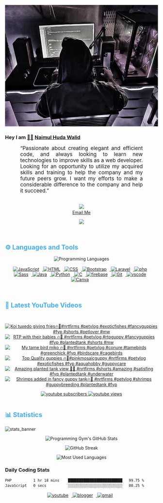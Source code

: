 <!-- ![github_cover_banner](https://www.digitalsolutionservices.com/img/services/web%20development.gif)-->

<div align="center" style="display:block;">
    <img height="400px" width="100%" alt="github cover banner" src="https://raw.githubusercontent.com/NaimulHudaWalid/NaimulHudaWalid/main/272276268_3114779035434264_920860974401480824_n.jpg"/> 
</div>

### Hey I am [👨🏻‍][facebook] [Naimul Huda Walid][youtube]



<p align:"center" style="text-align: justify; margin: 0 50px; font-size: 17px;" >
   “Passionate about creating elegant and efficient code, and always looking to learn new technologies to improve skills as a web developer. Looking for an opportunity to utilize my acquired skills and training to help the company and my future peers grow. I want my efforts to make a considerable difference to the company and help it succeed.”
<br>
<br>
<div align="center">

![](https://visitor-badge.glitch.me/badge?page_id=NaimulHudaWalid)
    <br />
[Email Me](mailto:dev.naimulhuda@gmail.com)
</div>
</p>
<!-- Typing SVG by DenverCoder1 - https://github.com/DenverCoder1/readme-typing-svg -->
<p align="center">
<!--   <a href="https://github.com/DenverCoder1/readme-typing-svg"> -->
    <img src="https://readme-typing-svg.herokuapp.com?color=E22FE4&width=380&height=45&lines=Open-Source+Enthusiast;Learning+In+Public;Empowering+Others;Nice+To+Meet+You+...&center=true"></a>

</p>
<br>
<!-- Languages and Tools -->

<h2 style="color: #44AEFB">⚙️ Languages and Tools</h2>
<div align="center" style="display:block;">
    <img width="100px" alt="Programming Languages" src="https://user-images.githubusercontent.com/78341798/194531121-47b0119a-ce00-439d-b586-125f86acb098.png"/> 
</div>
<br>   
<!-- Icons Resources -->
<!-- https://devicon.dev/ -->
<!-- https://cdn.jsdelivr.net/npm/simple-icons@v3/icons/ -->
<div align="center">
  <a href="https://developer.mozilla.org/en-US/docs/Web/JavaScript" target="_blank" rel="noreferrer">
      <img  alt="JavaScript" height="50px" style="padding-right:10px;" src="https://cdn.jsdelivr.net/gh/devicons/devicon/icons/javascript/javascript-plain.svg"/>
  </a>
  
 
  <a href="https://developer.mozilla.org/en-US/docs/Web/HTML" target="_blank" rel="noreferrer">
      <img  alt="HTML" height="50px" style="padding-right:10px;" src="https://cdn.jsdelivr.net/gh/devicons/devicon/icons/html5/html5-original.svg"/>
  </a>
  <a href="https://developer.mozilla.org/en-US/docs/Web/CSS" target="_blank" rel="noreferrer">
      <img  alt="CSS" height="50px" style="padding-right:10px;" src="https://cdn.jsdelivr.net/gh/devicons/devicon/icons/css3/css3-original.svg"/>
  </a>
  <a href="https://getbootstrap.com/" target="_blank" rel="noreferrer">
      <img  alt="Bootstrap" height="50px" style="padding-right:10px;" src="https://cdn.jsdelivr.net/gh/devicons/devicon/icons/bootstrap/bootstrap-original.svg"/>
  </a> 
  <a href="https://laravel.com/" target="_blank" rel="noreferrer">
      <img  alt="Laravel" height="50px" style="padding-right:10px;" src="https://cdn.jsdelivr.net/gh/devicons/devicon/icons/laravel/laravel-plain.svg"/>
  </a>
  <a href="https://www.php.net/" target="_blank" rel="noreferrer">
      <img  alt="php" height="50px" style="padding-right:10px;" src="https://cdn.jsdelivr.net/gh/devicons/devicon/icons/php/php-original.svg"/>
  </a>
  <a href="https://sass-lang.com/" target="_blank" rel="noreferrer">
      <img  alt="Sass" height="50px" style="padding-right:10px;" src="https://cdn.jsdelivr.net/gh/devicons/devicon/icons/sass/sass-original.svg"/>
  </a>
  <a href="https://www.java.com/en/" target="_blank" rel="noreferrer">
      <img  alt="Java" height="50px" style="padding-right:10px;" src="https://cdn.jsdelivr.net/gh/devicons/devicon/icons/java/java-original.svg"/>
  </a>    
  <a href="https://www.python.org/" target="_blank" rel="noreferrer">
      <img  alt="Python" height="50px" style="padding-right:10px;" src="https://cdn.jsdelivr.net/gh/devicons/devicon/icons/python/python-original.svg"/>
  </a>
  <a href="https://www.cprogramming.com/" target="_blank" rel="noreferrer">
      <img  alt="C" height="50px" style="padding-right:10px;" src="https://cdn.jsdelivr.net/gh/devicons/devicon/icons/c/c-original.svg"/>
  </a>
  
  <a href="https://firebase.google.com/" target="_blank" rel="noreferrer">
      <img  alt="firebase" height="50px" style="padding-right:10px;" src="https://cdn.jsdelivr.net/gh/devicons/devicon/icons/firebase/firebase-plain.svg"/>
  </a>
 
  <a href="https://git-scm.com/" target="_blank" rel="noreferrer">
      <img  alt="Git" height="50px" style="padding-right:10px;" src="https://cdn.jsdelivr.net/gh/devicons/devicon/icons/git/git-original.svg"/>
  </a>
  
  <a href="https://code.visualstudio.com/" target="_blank" rel="noreferrer">
      <img  alt="vscode" height="50px" style="padding-right:10px;"src="https://cdn.jsdelivr.net/gh/devicons/devicon/icons/vscode/vscode-original.svg"/>
  </a>
  <a href="https://www.canva.com/" target="_blank" rel="noreferrer">
      <img  alt="Canva" height="50px" style="padding-right:10px;" src="https://cdn.jsdelivr.net/gh/devicons/devicon/icons/canva/canva-original.svg"/> 
  </a>
</div>
<br>
<br>

<!-- Latest YouTube Videos -->

<h2 style="color: #44AEFB">🎦 Latest YouTube Videos</h2>
<br />

<!-- Resource/Reference: https://github.com/DenverCoder1/github-readme-youtube-cards -->
<div class="youtube videos cards" align="center">

<!-- BEGIN YOUTUBE-CARDS -->
[![Koi tuxedo giving fries🔥🖤#nrtfirms #petvlog #exoticfishes #fancyguppies #fyp #shorts #petlover #mw](https://ytcards.demolab.com/?id=rxPPjJF6A2c&title=Koi+tuxedo+giving+fries%F0%9F%94%A5%F0%9F%96%A4%23nrtfirms+%23petvlog+%23exoticfishes+%23fancyguppies+%23fyp+%23shorts+%23petlover+%23mw&lang=en&timestamp=1709211850&background_color=%230d1117&title_color=%23ffffff&stats_color=%23dedede&max_title_lines=1&width=250&border_radius=5 "Koi tuxedo giving fries🔥🖤#nrtfirms #petvlog #exoticfishes #fancyguppies #fyp #shorts #petlover #mw")](https://www.youtube.com/watch?v=rxPPjJF6A2c)
[![RTP with their babies 🔥🖤 #nrtfirms #petvlog #rtpguppy #fancyguppies #fyp #plantedtank #shorts #mw](https://ytcards.demolab.com/?id=G_503BVo1WY&title=RTP+with+their+babies+%F0%9F%94%A5%F0%9F%96%A4+%23nrtfirms+%23petvlog+%23rtpguppy+%23fancyguppies+%23fyp+%23plantedtank+%23shorts+%23mw&lang=en&timestamp=1709195938&background_color=%230d1117&title_color=%23ffffff&stats_color=%23dedede&max_title_lines=1&width=250&border_radius=5 "RTP with their babies 🔥🖤 #nrtfirms #petvlog #rtpguppy #fancyguppies #fyp #plantedtank #shorts #mw")](https://www.youtube.com/watch?v=G_503BVo1WY)
[![My tame bird miko 🔥🖤 #nrtfirms #petvlog #conure #tamebirds #greenchick #fyp #birdscare  #cagebirds](https://ytcards.demolab.com/?id=_74JqQyku1s&title=My+tame+bird+miko+%F0%9F%94%A5%F0%9F%96%A4+%23nrtfirms+%23petvlog+%23conure+%23tamebirds+%23greenchick+%23fyp+%23birdscare++%23cagebirds&lang=en&timestamp=1709188292&background_color=%230d1117&title_color=%23ffffff&stats_color=%23dedede&max_title_lines=1&width=250&border_radius=5 "My tame bird miko 🔥🖤 #nrtfirms #petvlog #conure #tamebirds #greenchick #fyp #birdscare  #cagebirds")](https://www.youtube.com/watch?v=_74JqQyku1s)
[![Top Quality guppies 🔥🖤#pinkmosaicguppy #nrtfirms #petvlog #exoticfishes #fyp #aquahobby #guppycare](https://ytcards.demolab.com/?id=1hDZXnmdY0Y&title=Top+Quality+guppies+%F0%9F%94%A5%F0%9F%96%A4%23pinkmosaicguppy+%23nrtfirms+%23petvlog+%23exoticfishes+%23fyp+%23aquahobby+%23guppycare&lang=en&timestamp=1709128917&background_color=%230d1117&title_color=%23ffffff&stats_color=%23dedede&max_title_lines=1&width=250&border_radius=5 "Top Quality guppies 🔥🖤#pinkmosaicguppy #nrtfirms #petvlog #exoticfishes #fyp #aquahobby #guppycare")](https://www.youtube.com/watch?v=1hDZXnmdY0Y)
[![Amazing planted tank view 🖤🤍 #nrtfirms #shorts #amazing #satisfing #fyp #plantedtank #underwater](https://ytcards.demolab.com/?id=s_Ol4lHoZd0&title=Amazing+planted+tank+view+%F0%9F%96%A4%F0%9F%A4%8D+%23nrtfirms+%23shorts+%23amazing+%23satisfing+%23fyp+%23plantedtank+%23underwater&lang=en&timestamp=1709081832&background_color=%230d1117&title_color=%23ffffff&stats_color=%23dedede&max_title_lines=1&width=250&border_radius=5 "Amazing planted tank view 🖤🤍 #nrtfirms #shorts #amazing #satisfing #fyp #plantedtank #underwater")](https://www.youtube.com/watch?v=s_Ol4lHoZd0)
[![Shrimps added in fancy guppy tank🔥🖤 #nrtfirms #petvlog #shrimps #guppybreeding #plantedtank #fyp](https://ytcards.demolab.com/?id=HfHLGehE-bo&title=Shrimps+added+in+fancy+guppy+tank%F0%9F%94%A5%F0%9F%96%A4+%23nrtfirms+%23petvlog+%23shrimps+%23guppybreeding+%23plantedtank+%23fyp&lang=en&timestamp=1709053553&background_color=%230d1117&title_color=%23ffffff&stats_color=%23dedede&max_title_lines=1&width=250&border_radius=5 "Shrimps added in fancy guppy tank🔥🖤 #nrtfirms #petvlog #shrimps #guppybreeding #plantedtank #fyp")](https://www.youtube.com/watch?v=HfHLGehE-bo)
<!-- END YOUTUBE-CARDS -->
</div>

<!-- Begin Youtube Buttons -->
<!-- Resource/Reference:  https://github.com/DenverCoder1/custom-icon-badges -->
<div class="youtube buttons" align="center">
    <a href="https://www.youtube.com/channel/UCa3YaFwzSII0kKg3Nads2dQ"  target="_blank">
        <img alt="youtube subscribers" src="https://img.shields.io/youtube/channel/subscribers/UCa3YaFwzSII0kKg3Nads2dQ?logo=youtube&logoColor=red&style=for-the-badge"/>
    </a> 
    <a href="https://www.youtube.com/channel/UCa3YaFwzSII0kKg3Nads2dQ"  target="_blank">
        <img alt="youtube views" src="https://custom-icon-badges.demolab.com/youtube/channel/views/UCa3YaFwzSII0kKg3Nads2dQ?color=%23E05D44&logo=eye&logoColor=white&style=for-the-badge&labelColor=#555555"/>
    </a> 
</div>
<br>
<!-- End Youtube Buttons -->

<!-- Statistics -->

<h2 style="color: #44AEFB">📊 Statistics</h2>

![stats_banner](https://user-images.githubusercontent.com/78341798/194534778-d662496c-ae00-4e8d-ae9b-b90912054e7f.gif)

<!-- Begin Stats Cards -->
<!-- Resources:  -->
<!-- Github & Languages Stats: https://github.com/naimul15-12090/github-readme-stats --> 
<!-- Streak Stats: https://github.com/denvercoder1/github-readme-streak-stats -->
<!-- Change the value after ?username= to your GitHub username. -->
<div class="stats" align="center">

![Programming Gym's GitHub Stats](https://github-readme-stats.vercel.app/api?username=NaimulHudaWalid&hide=stars&count_private=true&show_icons=true&theme=algolia&border_radius=20)

![GitHub Streak](https://streak-stats.demolab.com?user=NaimulHudaWalid&count_private=true&theme=algolia&border_radius=22)

![Most Used Languages](https://github-readme-stats.vercel.app/api/top-langs/?username=NaimulHudaWalid&langs_count=8&layout=compact&show_icons=true&theme=algolia&border_radius=20)
    
<!-- ![Top Langs](https://github-readme-stats.vercel.app/api/top-langs/?username=naimul15-12090&langs_count=8) -->
<!-- [![Top Langs](https://github-readme-stats.vercel.app/api/top-langs/?username=naimul15-12090&layout=compact)](https://github.com/anuraghazra/github-readme-stats)
 -->
    
</div>
<!--  End Stats Cards -->



### Daily Coding Stats
<!--START_SECTION:waka-->

```txt
PHP          1 hr 18 mins    █████████████████████████   99.75 %
JavaScript   0 secs          ░░░░░░░░░░░░░░░░░░░░░░░░░   00.25 %
```

<!--END_SECTION:waka-->
<!-- Begin Footer -->
<!-- Icons Resources -->
<!-- https://devicon.dev/ -->
<div class="footer" align="center" style="margin:15px;">
    <a href="https://www.youtube.com/channel/UCa3YaFwzSII0kKg3Nads2dQ" target="_blank">
        <img  style="margin:0 10px 10px 0;" src="https://user-images.githubusercontent.com/78341798/194531650-698ef1b1-9cbd-4b4f-96ef-5a2ec4b5d7e6.svg" alt="youtube" width="40px"/>
    </a>
    <a href="https://www.linkedin.com/in/naimulhudawalid/" target="_blank">
        <img style="margin:0 10px 10px 0;" src="https://user-images.githubusercontent.com/78341798/194531458-b5dfeb1b-bad5-4dfa-909a-2e402262db9a.svg" alt="blogger" width="40px"/>
    </a>
    <a href="mailto:dev.naimulhuda@gmail.com" target="_blank">
        <img style="margin:0 10px 10px 0;" src="https://user-images.githubusercontent.com/78341798/194531383-ddb2b774-5bb9-491c-b601-4a4a7d9792fb.svg" alt="gmail" width="40px"/>
    </a>
</div>
<!-- End Footer -->

[youtube]: https://www.youtube.com/channel/UCa3YaFwzSII0kKg3Nads2dQ
[facebook]: https://www.facebook.com/profile.php?id=100007065945838
